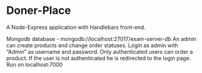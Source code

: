 # Doner-Place
A Node-Express application with Handlebars front-end.

Mongodb database - mongodb://localhost:27017/exam-server-db
An admin can create products and change order statuses. Login as  admin  with “Admin” as username and password.
Only authenticated users can order a product. If the user is not authenticated he is redirected to the login page. 
Run on localhost:7000


